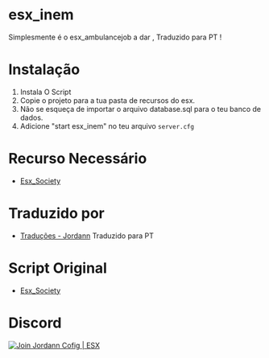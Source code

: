 # esx_inem

Simplesmente é o esx_ambulancejob a dar , Traduzido para PT ! 

# Instalação
1. Instala O Script
3. Copie o projeto para a tua pasta de recursos do esx.
4. Não se esqueça de importar o arquivo database.sql para o teu banco de dados.
5. Adicione "start esx_inem" no teu arquivo `server.cfg`


# Recurso Necessário
- [Esx_Society](https://github.com/ESX-Org/esx_society)

# Traduzido por
- [Traduções - Jordann](https://github.com/jordann124) Traduzido para PT

# Script Original
- [Esx_Society](https://github.com/ESX-Org/esx_ambulancejob)

# Discord

[![Join Jordann Cofig | ESX](https://discordapp.com/api/guilds/584087495755563008/embed.png?style=banner2)](https://discord.gg/AkDrAuP)

